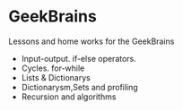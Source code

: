 # GeekBrains
Lessons and home works for the GeekBrains

- Input-output. if-else operators.
- Cycles. for-while
- Lists & Dictionarys
- Dictionarysm,Sets and profiling
- Recursion and algorithms